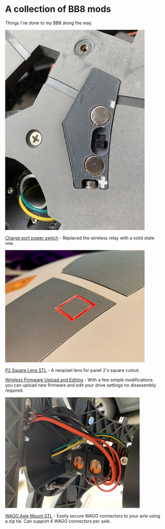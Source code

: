# A collection of BB8 mods

Things I've done to my BB8 along the way.

![](assets/chargeport_switch.jpeg)

[Charge port power switch](stls/charge_port_micro_switch.stl) - Replaced the wireless relay with a solid state one.

![](assets/p2_square_lens.jpeg)

[P2 Square Lens STL](stls/p2_square_lens.stl) - A neopixel lens for panel 2's square cutout.

[Wireless Firmware Upload and Editing](firmware_upload.md) - With a few simple modifications you can upload new firmware and edit your drive settings no disassembly required.

![](assets/wago_axle_connector.png)

[WAGO Axle Mount STL](stls/wago_axle_mounts.stl) - Easily secure WAGO connectors to your axle using a zip tie.  Can support 4 WAGO connectors per axle.